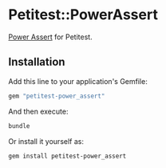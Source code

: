 # Petitest::PowerAssert

[Power Assert](https://github.com/k-tsj/power_assert) for Petitest.

## Installation

Add this line to your application's Gemfile:

```ruby
gem "petitest-power_assert"
```

And then execute:

```bash
bundle
```

Or install it yourself as:

```bash
gem install petitest-power_assert
```
